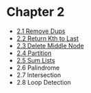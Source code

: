 # Chapter 2

- [2.1 Remove Dups](./01/)
- [2.2 Return Kth to Last](./02/)
- [2.3 Delete Middle Node](./03/)
- [2.4 Partition](./04/)
- [2.5 Sum Lists](./05/)
- 2.6 Palindrome
- 2.7 Intersection
- 2.8 Loop Detection
